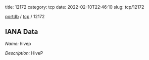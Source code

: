 title: 12172
category: tcp
date: 2022-02-10T22:46:10
slug: tcp/12172

[portdb](/) / [tcp](/category/tcp.html) / 12172


## IANA Data

_Name:_ hivep

_Description:_ HiveP

